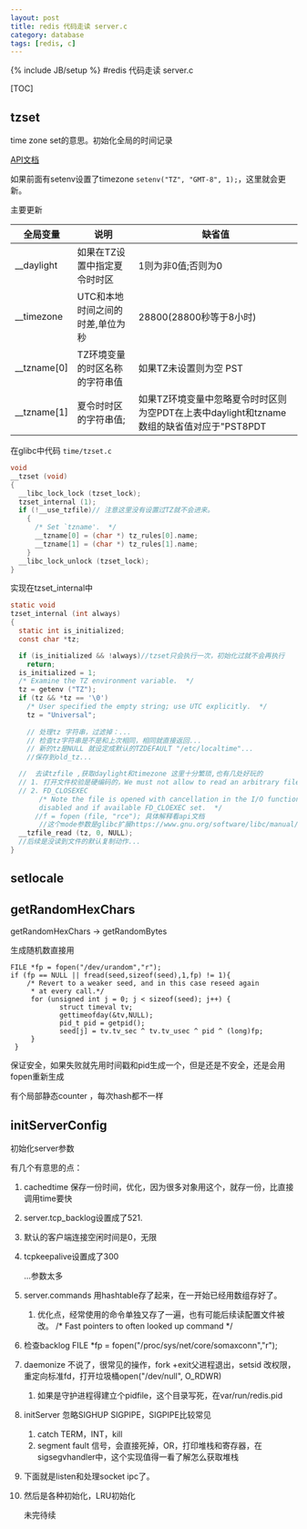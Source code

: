 ```yaml
---
layout: post
title: redis 代码走读 server.c
category: database
tags: [redis, c]
---
```

{% include JB/setup %}
#redis 代码走读 server.c

[TOC]



## tzset

time zone set的意思。初始化全局的时间记录

[API文档](http://manpages.ubuntu.com/manpages/cosmic/en/man3/tzset.3.html)



如果前面有setenv设置了timezone `setenv("TZ", "GMT-8", 1);`，这里就会更新。

主要更新

| 全局变量    | 说明                             | 缺省值                                                       |
| ----------- | -------------------------------- | ------------------------------------------------------------ |
| __daylight  | 如果在TZ设置中指定夏令时时区     | 1则为非0值;否则为0                                           |
| __timezone  | UTC和本地时间之间的时差,单位为秒 | 28800(28800秒等于8小时)                                      |
| __tzname[0] | TZ环境变量的时区名称的字符串值   | 如果TZ未设置则为空 PST                                       |
| __tzname[1] | 夏令时时区的字符串值;            | 如果TZ环境变量中忽略夏令时时区则为空PDT在上表中daylight和tzname数组的缺省值对应于"PST8PDT |

在glibc中代码 `time/tzset.c`

```c
void 
__tzset (void)
{
  __libc_lock_lock (tzset_lock);
  tzset_internal (1);
  if (!__use_tzfile)// 注意这里没有设置过TZ就不会进来。
    {
      /* Set `tzname'.  */ 
      __tzname[0] = (char *) tz_rules[0].name;
      __tzname[1] = (char *) tz_rules[1].name;
    }
  __libc_lock_unlock (tzset_lock);
}
```



实现在tzset_internal中

```c
static void
tzset_internal (int always)
{
  static int is_initialized;
  const char *tz;

  if (is_initialized && !always)//tzset只会执行一次，初始化过就不会再执行
    return;
  is_initialized = 1;
  /* Examine the TZ environment variable.  */
  tz = getenv ("TZ");
  if (tz && *tz == '\0')
    /* User specified the empty string; use UTC explicitly.  */
    tz = "Universal";
  	
    // 处理tz 字符串，过滤掉：...
	// 检查tz字符串是不是和上次相同，相同就直接返回...
    // 新的tz是NULL 就设定成默认的TZDEFAULT "/etc/localtime"...
    //保存到old_tz...

  //  去读tzfile ,获取daylight和timezone 这里十分繁琐,也有几处好玩的
  // 1. 打开文件校验是硬编码的，We must not allow to read an arbitrary file in a  `setuid` program
  // 2. FD_CLOSEXEC
       /* Note the file is opened with cancellation in the I/O functions
       disabled and if available FD_CLOEXEC set.  */
      //f = fopen (file, "rce"); 具体解释看api文档
       //这个mode参数是glibc扩展https://www.gnu.org/software/libc/manual/html_node/Opening-Streams.html
  __tzfile_read (tz, 0, NULL);
  //后续是没读到文件的默认复制动作...  
}
```

## setlocale



## getRandomHexChars

getRandomHexChars -> getRandomBytes 

生成随机数直接用

```
FILE *fp = fopen("/dev/urandom","r");
if (fp == NULL || fread(seed,sizeof(seed),1,fp) != 1){
    /* Revert to a weaker seed, and in this case reseed again
     * at every call.*/
     for (unsigned int j = 0; j < sizeof(seed); j++) {
            struct timeval tv;
            gettimeofday(&tv,NULL);
            pid_t pid = getpid();
            seed[j] = tv.tv_sec ^ tv.tv_usec ^ pid ^ (long)fp;
     }
 }
```

保证安全，如果失败就先用时间戳和pid生成一个，但是还是不安全，还是会用fopen重新生成

有个局部静态counter ，每次hash都不一样

## initServerConfig

初始化server参数

有几个有意思的点：

1. cachedtime 保存一份时间，优化，因为很多对象用这个，就存一份，比直接调用time要快

2. server.tcp_backlog设置成了521.

3. 默认的客户端连接空闲时间是0，无限

4. tcpkeepalive设置成了300

   ...参数太多

5. server.commands 用hashtable存了起来，在一开始已经用数组存好了。

   1. 优化点，经常使用的命令单独又存了一遍，也有可能后续读配置文件被改。 /* Fast pointers to often looked up command */

6. 检查backlog FILE *fp = fopen("/proc/sys/net/core/somaxconn","r");

7. daemonize 不说了，很常见的操作，fork +exit父进程退出，setsid 改权限，重定向标准fd，打开垃圾桶open("/dev/null", O_RDWR)

   1. 如果是守护进程得建立个pidfile，这个目录写死，在var/run/redis.pid

8. initServer 忽略SIGHUP SIGPIPE，SIGPIPE比较常见

   1. catch TERM，INT，kill
   2. segment fault 信号，会直接死掉，OR，打印堆栈和寄存器，在sigsegvhandler中，这个实现值得一看了解怎么获取堆栈

9. 下面就是listen和处理socket ipc了。

10. 然后是各种初始化，LRU初始化

    未完待续
